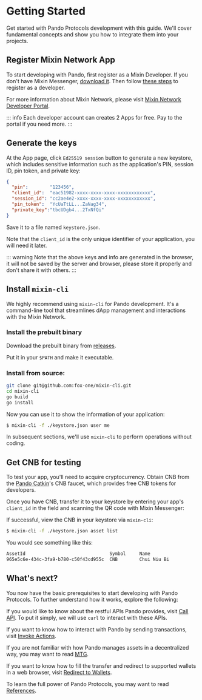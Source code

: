 # Getting Started

Get started with Pando Protocols development with this guide. We'll cover fundamental concepts and show you how to integrate them into your projects.

## Register Mixin Network App

To start developing with Pando, first register as a Mixin Developer. If you don't have Mixin Messenger, [download it](https://mixin.network/messenger). Then follow [these steps](https://developers.mixin.one/docs/dapp/getting-started/create-dapp) to register as a developer.

For more information about Mixin Network, please visit [Mixin Network Developer Portal](https://developers.mixin.one/dashboard).

::: info
Each developer account can creates 2 Apps for free. Pay to the portal if you need more.
:::

## Generate the keys

At the App page, click `Ed25519 session` button to generate a new keystore, which includes sensitive information such as the application's PIN, session ID, pin token, and private key:

```json
{
  "pin":        "123456",
  "client_id":  "eac51982-xxxx-xxxx-xxxx-xxxxxxxxxxxx",
  "session_id": "cc2ae4e2-xxxx-xxxx-xxxx-xxxxxxxxxxxx",
  "pin_token":  "YcUaTtLL...ZaNag34",
  "private_key":"tbcUDgb4...2TxNfQi"
}
```

Save it to a file named `keystore.json`. 

Note that the `client_id` is the only unique identifier of your application, you will need it later.

::: warning
Note that the above keys and info are generated in the browser, it will not be saved by the server and browser, please store it properly and don't share it with others.
:::

## Install `mixin-cli`

We highly recommend using `mixin-cli` for Pando development. It's a command-line tool that streamlines dApp management and interactions with the Mixin Network.

### Install the prebuilt binary

Download the prebuilt binary from [releases](https://github.com/fox-one/mixin-cli/releases).

Put it in your `$PATH` and make it executable.

### Install from source:

```bash
git clone git@github.com:fox-one/mixin-cli.git
cd mixin-cli
go build
go install
```

Now you can use it to show the information of your application:

```bash
$ mixin-cli -f ./keystore.json user me
```

In subsequent sections, we'll use `mixin-cli` to perform operations without coding.

## Get CNB for testing

To test your app, you'll need to acquire cryptocurrency. Obtain CNB from the [Pando Catkin](https://catkin.pando.im)'s CNB faucet, which provides free CNB tokens for developers.

Once you have CNB, transfer it to your keystore by entering your app's `client_id` in the field and scanning the QR code with Mixin Messenger:

<QrCodeView :qrcode-label="'Scan to transfer'" prepend-text="mixin://transfer/"/>

If successful, view the CNB in your keystore via `mixin-cli`:

```bash
$ mixin-cli -f ./keystore.json asset list
```

You would see something like this:

```bash
AssetId                               Symbol     Name                     Balance
965e5c6e-434c-3fa9-b780-c50f43cd955c  CNB        Chui Niu Bi              100.01234
```

## What's next?

You now have the basic prerequisites to start developing with Pando Protocols. To further understand how it works, explore the following:

If you would like to know about the restful APIs Pando provides, visit [Call API](./call-apis). To put it simply, we will use `curl` to interact with these APIs.

If you want to know how to interact with Pando by sending transactions, visit [Invoke Actions](./invoke-actions). 

If you are not familiar with how Pando manages assets in a decentralized way, you may want to read [MTG](./understand-mtg).

If you want to know how to fill the transfer and redirect to supported wallets in a web browser, visit [Redirect to Wallets](./redirect-to-wallets).

To learn the full power of Pando Protocols, you may want to read [References](/references/overview).

